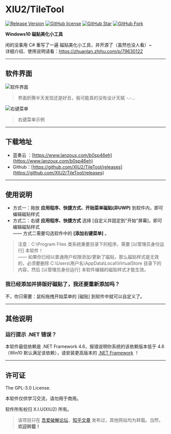 # XIU2/TileTool

[![Release Version](https://img.shields.io/github/v/release/XIU2/TileTool.svg?style=flat-square&label=Release&color=1784ff)](https://github.com/XIU2/TileTool/releases/latest)
[![GitHub license](https://img.shields.io/github/license/XIU2/TileTool.svg?style=flat-square&label=License&color=3cb371)](https://github.com/XIU2/TileTool/blob/master/LICENSE)
[![GitHub Star](https://img.shields.io/github/stars/XIU2/TileTool.svg?style=flat-square&label=Star&color=3cb371)](https://github.com/XIU2/TileTool/stargazers)
[![GitHub Fork](https://img.shields.io/github/forks/XIU2/TileTool.svg?style=flat-square&label=Fork&color=3cb371)](https://github.com/XIU2/TileTool/network/members)

**Windows10 磁贴美化小工具**

闲的没事用 C# 重写了一遍 磁贴美化小工具，并开源了（虽然也没人看）~  
详细介绍、使用说明请看：https://zhuanlan.zhihu.com/p/79630122

****

## 软件界面

![软件界面](https://raw.githubusercontent.com/XIU2/TileTool/master/img/01.png)  
> 界面折腾半天发现还是好丑，我可能真的没有设计天赋 -.-...  

![右键菜单](https://raw.githubusercontent.com/XIU2/TileTool/master/img/02.png)
> 右键菜单示例


****

## 下载地址

* 蓝奏云 ：[https://www.lanzoux.com/b0sp46eh](https://www.lanzoux.com/b0sp46eh)
* Github：[https://github.com/XIU2/TileTool/releases](https://github.com/XIU2/TileTool/releases)

****

## 使用说明

* 方式一：拖放 **应用程序、快捷方式、开始菜单磁贴(非UWP)** 到软件内，即可编辑磁贴样式  
* 方式二：右键 **应用程序、快捷方式** 选择 [自定义并固定到"开始"屏幕]，即可编辑磁贴样式  
—— 方式二需要勾选软件中的 **[添加右键菜单]** 。

> 注意：C:\Program Files 类系统重要目录下的程序，需要 [以管理员身份运行] 本软件！  
> —— 如果你已经以普通用户权限添加/更新了磁贴，那么磁贴样式是无效的，必须要删除 C:\Users\用户名\AppData\Local\VirtualStore 目录下的内容，然后 [以管理员身份运行] 本软件编辑的磁贴样式才能生效。

### 我已经添加并排版好磁贴了，我还要重新添加吗？

不，你只需要：鼠标拖拽开始菜单的 [磁贴] 到软件中就可以自定义了。  

****

## 其他说明

### 运行提示 .NET 错误？

本软件最低依赖是 .NET Framework 4.6，报错说明你系统的该依赖版本低于 4.6（Win10 默认满足该依赖），请安装更高版本的 [.NET Framework](https://dotnet.microsoft.com/download/dotnet-framework) ！

****

## 许可证

The GPL-3.0 License.

本软件仅供学习交流，请勿用于商用。  

软件所有权归 X.I.U(XIU2) 所有。  

> 该项目只在 [吾爱破解论坛](https://www.52pojie.cn/thread-1266756-1-1.html)、[知乎文章](https://zhuanlan.zhihu.com/p/79630122) 发布过，其他网站均为转载。当然，**欢迎转载！** 
